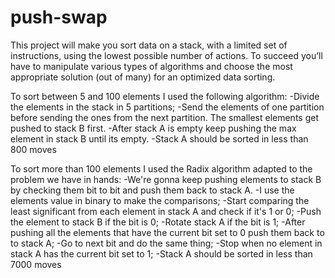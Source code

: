 # push-swap
This project will make you sort data on a stack, with a limited set of instructions, using the lowest possible number of actions. To succeed you’ll have to manipulate various types of algorithms and choose the most appropriate solution (out of many) for an optimized data sorting.

To sort between 5 and 100 elements I used the following algorithm:
-Divide the elements in the stack in 5 partitions;
-Send the elements of one partition before sending the ones from the next partition. The smallest elements get pushed to stack B first.
-After stack A is empty keep pushing the max element in stack B until its empty.
-Stack A should be sorted in less than 800 moves

To sort more than 100 elements I used the Radix algorithm adapted to the problem we have in hands:
-We're gonna keep pushing elements to stack B by checking them bit to bit and push them back to stack A.
-I use the elements value in binary to make the comparisons;
-Start comparing the least significant from each element in stack A and check if it's 1 or 0;
-Push the element to stack B if the bit is 0;
-Rotate stack A if the bit is 1;
-After pushing all the elements that have the current bit set to 0 push them back to to stack A;
-Go to next bit and do the same thing;
-Stop when no element in stack A has the current bit set to 1;
-Stack A should be sorted in less than 7000 moves
